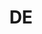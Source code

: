 ---
post_id:    2018-DE
title:      DE
date_start: 2018-10-21
date_end:   2018-10-27
cover_idx:  0
cover_meta: Berlin
images:
  - ext:    00.jpg
    width:  2400
    height: 3600
    meta:   Tiergarten, Berlin
tags:
  - Europe
---